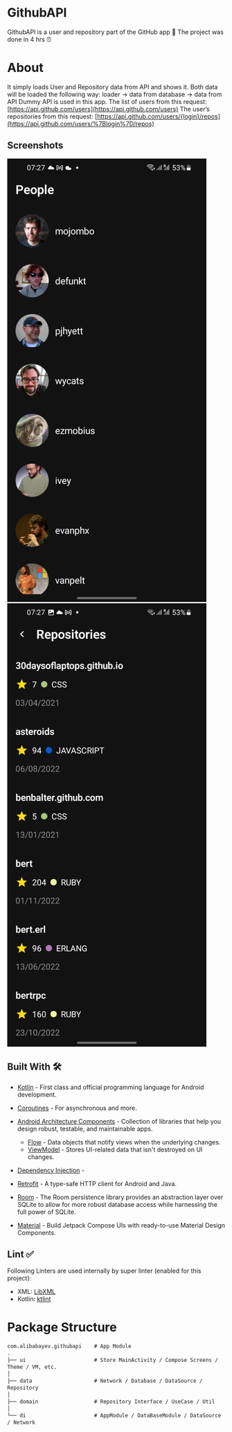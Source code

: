 

# GithubAPI
GithubAPI is a user and repository part of the GitHub app 📱 The project was done in 4 hrs ⏰
# About
It simply loads User and Repository data from API and shows it. Both data will be loaded the following way: loader → data from database → data from API Dummy API is used in this app. 
The list of users from this request: [https://api.github.com/users](https://api.github.com/users) 
The user’s repositories from this request: [https://api.github.com/users/{login}/repos](https://api.github.com/users/%7Blogin%7D/repos)
## Screenshots
![HomePage](https://github.com/alibabayev0/GithubApi/blob/main/screenshots/home.jpg?raw=true)
![Repository Page](https://github.com/alibabayev0/GithubApi/blob/main/screenshots/repos.jpg?raw=true)
## Built With  🛠
-   [Kotlin](https://kotlinlang.org/)  - First class and official programming language for Android development.
-   [Coroutines](https://kotlinlang.org/docs/reference/coroutines-overview.html)  - For asynchronous and more.
- [Android Architecture Components](https://developer.android.com/topic/libraries/architecture) - Collection of libraries that help you design robust, testable, and maintainable apps.

	-  [Flow](https://developer.android.com/kotlin/flow)  - Data objects that notify views when the underlying changes.
	-   [ViewModel](https://developer.android.com/topic/libraries/architecture/viewmodel)  - Stores UI-related data that isn't destroyed on UI changes.
- [Dependency Injection](https://developer.android.com/training/dependency-injection) -  
-   [Retrofit](https://square.github.io/retrofit/)  - A type-safe HTTP client for Android and Java.
- [Room](https://developer.android.com/jetpack/androidx/releases/room) - The Room persistence library provides an abstraction layer over SQLite to allow for more robust database access while harnessing the full power of SQLite.
- [Material](https://developer.android.com/jetpack/androidx/releases/compose-material) - Build Jetpack Compose UIs with ready-to-use Material Design Components.
## Lint  ✅
Following Linters are used internally by super linter (enabled for this project):

-   XML:  [LibXML](http://xmlsoft.org/)
-   Kotlin:  [ktlint](https://github.com/pinterest/ktlint)
# Package Structure

```
com.alibabayev.githubapi    # App Module
.
├── ui                 		# Store MainActivity / Compose Screens / Theme / VM, etc.
│
├── data                    # Network / Database / DataSource / Repository
│
├── domain                  # Repository Interface / UseCase / Util
│
└── di                      # AppModule / DataBaseModule / DataSource / Network 

